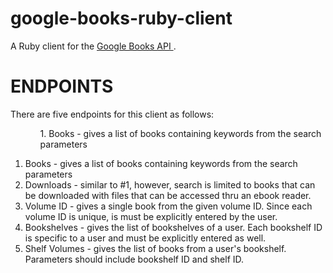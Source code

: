 # google-books-ruby-client

A Ruby client for the <a href='https://developers.google.com/books/docs/overview'> Google Books API <a>.
  
<h1>ENDPOINTS</h1>
There are five endpoints for this client as follows:
  <ul>  
    <ol> 1. Books - gives a list of books containing keywords from the search parameters </ol>
  </ul>
    
1. Books - gives a list of books containing keywords from the search parameters
  2. Downloads - similar to #1, however, search is limited to books that can be downloaded with files that can be accessed thru an ebook reader. 
  3. Volume ID - gives a single book from the given volume ID. Since each volume ID is unique, is must be explicitly entered by the user.
 4. Bookshelves - gives the list of bookshelves of a user. Each bookshelf ID is specific to a user and must be explicitly entered as well. 
5. Shelf Volumes - gives the list of books from a user's bookshelf. Parameters should include bookshelf ID and shelf ID. 

